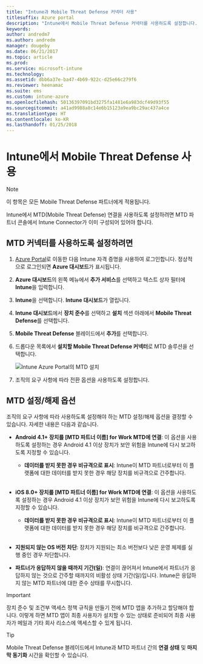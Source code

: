 ```yaml
---
title: "Intune과 Mobile Threat Defense 커넥터 사용"
titlesuffix: Azure portal
description: "Intune에서 Mobile Threat Defense 커넥터를 사용하도록 설정합니다."
keywords: 
author: andredm7
ms.author: andredm
manager: dougeby
ms.date: 06/21/2017
ms.topic: article
ms.prod: 
ms.service: microsoft-intune
ms.technology: 
ms.assetid: dbb6a37e-ba47-4b69-922c-d25e66c279f6
ms.reviewer: heenamac
ms.suite: ems
ms.custom: intune-azure
ms.openlocfilehash: 50136397091bd3275fa1481e6a983dcf49d93f55
ms.sourcegitcommit: a41ad9988a8c14e6b15123a9ea9bc29ac437a4ce
ms.translationtype: HT
ms.contentlocale: ko-KR
ms.lasthandoff: 01/25/2018
---
```

# <a name="enable-mobile-threat-defense-in-intune"></a>Intune에서 Mobile Threat Defense 사용

> [!NOTE] 
> 이 항목은 모든 Mobile Threat Defense 파트너에게 적용됩니다.

Intune에서 MTD(Mobile Threat Defense) 연결을 사용하도록 설정하려면 MTD 파트너 콘솔에서 Intune Connector가 이미 구성되어 있어야 합니다.

## <a name="to-enable-the-mtd-connector"></a>MTD 커넥터를 사용하도록 설정하려면

1. [Azure Portal](https://portal.azure.com)로 이동한 다음 Intune 자격 증명을 사용하여 로그인합니다. 정상적으로 로그인되면 **Azure 대시보드**가 표시됩니다.

2. **Azure 대시보드**의 왼쪽 메뉴에서 **추가 서비스**를 선택하고 텍스트 상자 필터에 **Intune**을 입력합니다.

3. **Intune**을 선택합니다. **Intune 대시보드**가 열립니다.

4. **Intune 대시보드**에서 **장치 준수**를 선택하고 **설치** 섹션 아래에서 **Mobile Threat Defense**를 선택합니다.

5. **Mobile Threat Defense** 블레이드에서 **추가**를 선택합니다.

6. 드롭다운 목록에서 **설치할 Mobile Threat Defense 커넥터**로 MTD 솔루션을 선택합니다.

    ![Intune Azure Portal의 MTD 설치](./media/enable-mtd-connector-1.png)

7. 조직의 요구 사항에 따라 전환 옵션을 사용하도록 설정합니다.

## <a name="mtd-toggle-options"></a>MTD 설정/해제 옵션

조직의 요구 사항에 따라 사용하도록 설정해야 하는 MTD 설정/해제 옵션을 결정할 수 있습니다. 자세한 내용은 다음과 같습니다.

- **Android 4.1+ 장치를 [MTD 파트너 이름] for Work MTD에 연결**: 이 옵션을 사용하도록 설정하는 경우 Android 4.1 이상 장치가 보안 위험을 Intune에 다시 보고하도록 지정할 수 있습니다.
    - **데이터를 받지 못한 경우 비규격으로 표시**: Intune이 MTD 파트너로부터 이 플랫폼에 대한 데이터를 받지 못한 경우 해당 장치를 비규격으로 간주합니다.
<br></br>
- **iOS 8.0+ 장치를 [MTD 파트너 이름] for Work MTD에 연결**: 이 옵션을 사용하도록 설정하는 경우 Android 4.1 이상 장치가 보안 위험을 Intune에 다시 보고하도록 지정할 수 있습니다.
    - **데이터를 받지 못한 경우 비규격으로 표시**: Intune이 MTD 파트너로부터 이 플랫폼에 대한 데이터를 받지 못한 경우 해당 장치를 비규격으로 간주합니다.
<br></br>
- **지원되지 않는 OS 버전 차단**: 장치가 지원되는 최소 버전보다 낮은 운영 체제를 실행 중인 경우 차단합니다.

- **파트너가 응답하지 않을 때까지 기간(일)**: 연결이 끊어져서 Intune에서 파트너가 응답하지 않는 것으로 간주할 때까지의 비활성 상태 기간(일)입니다. Intune은 응답하지 않는 MTD 파트너에 대한 준수 상태를 무시합니다.

> [!IMPORTANT] 
> 장치 준수 및 조건부 액세스 정책 규칙을 만들기 전에 MTD 앱을 추가하고 할당해야 합니다. 이렇게 하면 MTD 앱이 최종 사용자가 설치할 수 있는 상태로 준비되어 최종 사용자가 메일과 기타 회사 리소스에 액세스할 수 있게 됩니다.

> [!TIP]
> Mobile Threat Defense 블레이드에서 Intune과 MTD 파트너 간의 **연결 상태** 및 **마지막 동기화** 시간을 확인할 수 있습니다.
